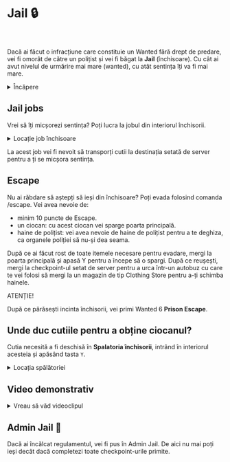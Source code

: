 

# Jail 🔒
<br><br>
Dacă ai făcut o infracțiune care constituie un Wanted fără drept de predare, vei fi omorât de către un polițist și vei fi băgat la **Jail** (închisoare). Cu cât ai avut nivelul de urmărire mai mare (wanted), cu atât sentința îți va fi mai mare.

<details class="details custom-block">
    <summary>Încăpere</summary>
   <p><img src="https://i.imgur.com/uV4a2Ie.png" alt="jail"></p>
</details>

## Jail jobs
Vrei să îți micșorezi sentința? Poți lucra la jobul din interiorul închisorii.

<details class="details custom-block">
    <summary>Locație job închisoare</summary>
    <p><img src="https://i.imgur.com/KKyoovP.png" alt="jail"></p>
</details>

La acest job vei fi nevoit să transporți cutii la destinația setată de server pentru a ți se micșora sentința.

## Escape
Nu ai răbdare să aștepți să ieși din închisoare? Poți evada folosind comanda /escape. 
Vei avea nevoie de:
- minim 10 puncte de Escape.
- un ciocan: cu acest ciocan vei sparge poarta principală.
- haine de polițist: vei avea nevoie de haine de polițist pentru a te deghiza, ca organele poliției să nu-și dea seama.

După ce ai făcut rost de toate itemele necesare pentru evadare, mergi la poarta principală și apasă Y pentru a începe să o spargi. După ce reușești, mergi la checkpoint-ul setat de server pentru a urca într-un autobuz cu care te vei folosi să mergi la un magazin de tip Clothing Store pentru a-ți schimba hainele.

<div class="danger-container">
    <p class="title">ATENȚIE!</p>
    <p class="description">După ce părăsești incinta închisorii, vei primi Wanted 6 <b>Prison Escape</b>.</p>
</div>

## Unde duc cutiile pentru a obține ciocanul?

Cutia necesită a fi deschisă în **Spalatoria închisorii**, intrând în interiorul acesteia și apăsând tasta `Y`.

<details class="details custom-block">
    <summary>Locația spălătoriei</summary>
    <p><img src="https://i.imgur.com/YGMtDte.png" alt="jail"></p>
</details>

## Video demonstrativ 
<details class="details custom-block">
<summary>Vreau să văd videoclipul</summary><br>
<iframe src="https://www.youtube-nocookie.com/embed/rHHQHqDXA50?si=u5DvQ2isc2sazcIQ&amp;controls=1&amp;rel=0&amp;modestbranding=1&amp;disablekb=1&amp;showinfo=0" 
      width="610" height="480" frameborder="0"  sandbox="allow-scripts allow-same-origin allow-presentation">
</iframe>
</details>

## Admin Jail 🔐
Dacă ai încălcat regulamentul, vei fi pus în Admin Jail. De aici nu mai poți ieși decât dacă completezi toate checkpoint-urile primite.

